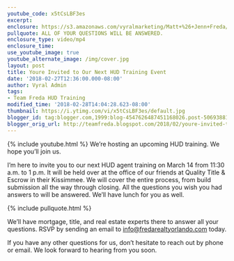 ```yaml
---
youtube_code: x5tCsLBF3es
excerpt:
enclosure: https://s3.amazonaws.com/vyralmarketing/Matt+%26+Jenn+Freda/Recruiting+Videos/Orlando+Real+Estate+Agent-+Youre+Invited+to+Our+Next+HUD+Training+Event.mp4
pullquote: ALL OF YOUR QUESTIONS WILL BE ANSWERED.
enclosure_type: video/mp4
enclosure_time:
use_youtube_image: true
youtube_alternate_image: /img/cover.jpg
layout: post
title: Youre Invited to Our Next HUD Training Event
date: '2018-02-27T12:36:00.000-08:00'
author: Vyral Admin
tags:
- Team Freda HUD Training
modified_time: '2018-02-28T14:04:28.623-08:00'
thumbnail: https://i.ytimg.com/vi/x5tCsLBF3es/default.jpg
blogger_id: tag:blogger.com,1999:blog-4547626487451168026.post-5069388110048556480
blogger_orig_url: http://teamfreda.blogspot.com/2018/02/youre-invited-to-our-next-hud-training.html
---
```

{% include youtube.html %}
We’re hosting an upcoming HUD training. We hope you’ll join us.

I’m here to invite you to our next HUD agent training on March 14 from 11:30 a.m. to 1 p.m. It will be held over at the office of our friends at Quality Title & Escrow in their Kissimmee. We will cover the entire process, from build submission all the way through closing. All the questions you wish you had answers to will be answered. We’ll have lunch for you as well.

{% include pullquote.html %}

We’ll have mortgage, title, and real estate experts there to answer all your questions. RSVP by sending an email to info@fredarealtyorlando.com today.

If you have any other questions for us, don’t hesitate to reach out by phone or email. We look forward to hearing from you soon.
